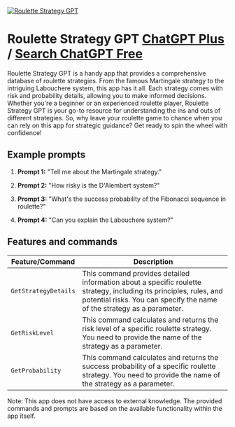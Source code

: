 
[![Roulette Strategy GPT](https://files.oaiusercontent.com/file-sYtavybveEpVUUq8Of1PhQMM?se=2123-10-17T08%3A56%3A34Z&sp=r&sv=2021-08-06&sr=b&rscc=max-age%3D31536000%2C%20immutable&rscd=attachment%3B%20filename%3D87d76660-2b49-4ee1-8d3a-d3195dd40220.png&sig=8%2Bq00SsHR5E//W0VHhKpX4s9pO5BbrTp/4HkFvK6XxU%3D)](https://chat.openai.com/g/g-lFTliwYWy-roulette-strategy-gpt)

# Roulette Strategy GPT [ChatGPT Plus](https://chat.openai.com/g/g-lFTliwYWy-roulette-strategy-gpt) / [Search ChatGPT Free](https://gptcall.net/index.html#/?search=Roulette%20Strategy%20GPT)

Roulette Strategy GPT is a handy app that provides a comprehensive database of roulette strategies. From the famous Martingale strategy to the intriguing Labouchere system, this app has it all. Each strategy comes with risk and probability details, allowing you to make informed decisions. Whether you're a beginner or an experienced roulette player, Roulette Strategy GPT is your go-to resource for understanding the ins and outs of different strategies. So, why leave your roulette game to chance when you can rely on this app for strategic guidance? Get ready to spin the wheel with confidence!

## Example prompts

1. **Prompt 1:** "Tell me about the Martingale strategy."

2. **Prompt 2:** "How risky is the D'Alembert system?"

3. **Prompt 3:** "What's the success probability of the Fibonacci sequence in roulette?"

4. **Prompt 4:** "Can you explain the Labouchere system?"

## Features and commands

| Feature/Command | Description |
| --- | --- |
| `GetStrategyDetails` | This command provides detailed information about a specific roulette strategy, including its principles, rules, and potential risks. You can specify the name of the strategy as a parameter. |
| `GetRiskLevel` | This command calculates and returns the risk level of a specific roulette strategy. You need to provide the name of the strategy as a parameter. |
| `GetProbability` | This command calculates and returns the success probability of a specific roulette strategy. You need to provide the name of the strategy as a parameter. |

Note: This app does not have access to external knowledge. The provided commands and prompts are based on the available functionality within the app itself.


